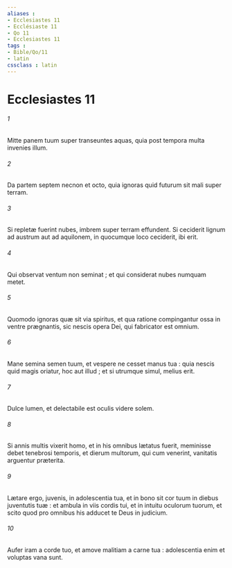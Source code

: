 ```yaml
---
aliases : 
- Ecclesiastes 11
- Ecclésiaste 11
- Qo 11
- Ecclesiastes 11
tags : 
- Bible/Qo/11
- latin
cssclass : latin
---
```


# Ecclesiastes 11

###### 1
Mitte panem tuum super transeuntes aquas, quia post tempora multa invenies illum.
###### 2
Da partem septem necnon et octo, quia ignoras quid futurum sit mali super terram.
###### 3
Si repletæ fuerint nubes, imbrem super terram effundent. Si ceciderit lignum ad austrum aut ad aquilonem, in quocumque loco ceciderit, ibi erit.
###### 4
Qui observat ventum non seminat ; et qui considerat nubes numquam metet.
###### 5
Quomodo ignoras quæ sit via spiritus, et qua ratione compingantur ossa in ventre prægnantis, sic nescis opera Dei, qui fabricator est omnium.
###### 6
Mane semina semen tuum, et vespere ne cesset manus tua : quia nescis quid magis oriatur, hoc aut illud ; et si utrumque simul, melius erit.
###### 7
Dulce lumen, et delectabile est oculis videre solem.
###### 8
Si annis multis vixerit homo, et in his omnibus lætatus fuerit, meminisse debet tenebrosi temporis, et dierum multorum, qui cum venerint, vanitatis arguentur præterita.
###### 9
Lætare ergo, juvenis, in adolescentia tua, et in bono sit cor tuum in diebus juventutis tuæ : et ambula in viis cordis tui, et in intuitu oculorum tuorum, et scito quod pro omnibus his adducet te Deus in judicium.
###### 10
Aufer iram a corde tuo, et amove malitiam a carne tua : adolescentia enim et voluptas vana sunt.
